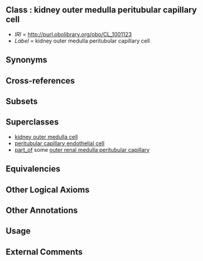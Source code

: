 
## Class : kidney outer medulla peritubular capillary cell

 * *IRI* = http://purl.obolibrary.org/obo/CL_1001123
 * *Label* = kidney outer medulla peritubular capillary cell

## Synonyms


## Cross-references


## Subsets


## Superclasses

 * [kidney outer medulla cell](../../CL/16/CL_1000616.md)
 * [peritubular capillary endothelial cell](../../CL/33/CL_1001033.md)
 * [part_of](../../BFO/50/BFO_0000050.md) some [outer renal medulla peritubular capillary](../../UBERON/41/UBERON_0006341.md)

## Equivalencies


## Other Logical Axioms


## Other Annotations


## Usage


## External Comments


